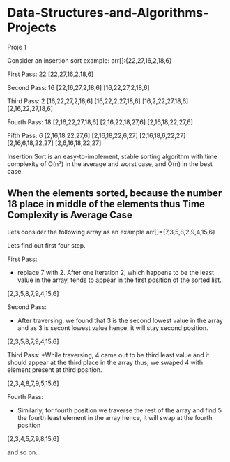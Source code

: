 # Data-Structures-and-Algorithms-Projects

Proje 1

Consider an insertion sort example: arr[]:{22,27,16,2,18,6}

First Pass: 22
[22,27,16,2,18,6]

Second Pass: 16
[22,16,27,2,18,6]
[16,22,27,2,18,6]

Third Pass: 2
[16,22,27,2,18,6]
[16,22,2,27,18,6]
[16,2,22,27,18,6]
[2,16,22,27,18,6]

Fourth Pass: 18
[2,16,22,27,18,6]
[2,16,22,18,27,6]
[2,16,18,22,27,6]

Fifth Pass: 6
[2,16,18,22,27,6]
[2,16,18,22,6,27]
[2,16,18,6,22,27]
[2,16,6,18,22,27]
[2,6,16,18,22,27]

Insertion Sort is an easy-to-implement, stable sorting algorithm with time complexity of O(n²) in the average and worst case, and O(n) in the best case.

When the elements sorted, because the number 18 place in middle of the elements thus Time Complexity is Average Case
--------------------------------------------------------------------------------------------------------------------

Lets consider the following array as an example arr[]={7,3,5,8,2,9,4,15,6}

Lets find out first four step.

First Pass:
* replace 7 with 2. After one iteration 2, which happens to be the least value in the array, tends to appear in the first position of the sorted list.

[2,3,5,8,7,9,4,15,6] 

Second Pass:
* After traversing, we found that 3 is the second lowest value in the array and as 3 is secont lowest value hence, it will stay second position.

[2,3,5,8,7,9,4,15,6] 

Third Pass:
*While traversing, 4 came out to be third least value and it should appear at the third place in the array thus, we swaped 4 with element present at third position.

[2,3,4,8,7,9,5,15,6]

Fourth Pass:

* Similarly, for fourth position we traverse the rest of the array and find 5 the fourth least element in the array hence, it will swap at the fourth position

[2,3,4,5,7,9,8,15,6]

and so on...



